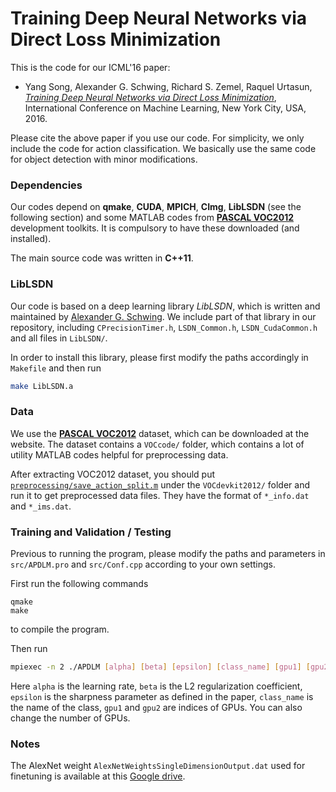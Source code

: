 # Training Deep Neural Networks via Direct Loss Minimization

This is the code for our ICML'16 paper:

* Yang Song, Alexander G. Schwing, Richard S. Zemel, Raquel Urtasun, [*Training Deep Neural Networks via Direct Loss Minimization*](http://jmlr.org/proceedings/papers/v48/songb16.pdf), International Conference on Machine Learning, New York City, USA, 2016.

Please cite the above paper if you use our code. For simplicity, we only include the code for action classification. We basically use the same code for object detection with minor modifications.

### Dependencies
Our codes depend on **qmake**, **CUDA**, **MPICH**, **CImg**, **LibLSDN** (see the following section) and some MATLAB codes from [**PASCAL VOC2012**](http://host.robots.ox.ac.uk/pascal/VOC/voc2012/index.html#devkit) development toolkits. It is compulsory to have these downloaded (and installed).

The main source code was written in **C++11**.
### LibLSDN
Our code is based on a deep learning library _LibLSDN_, which is written and maintained by [Alexander G. Schwing](http://www.alexander-schwing.de/). We include part of that library in our repository, including `CPrecisionTimer.h`, `LSDN_Common.h`, `LSDN_CudaCommon.h` and all files in `LibLSDN/`.

In order to install this library, please first modify the paths accordingly in `Makefile` and then run

```bash
make LibLSDN.a
```

### Data
We use the [**PASCAL VOC2012**](http://host.robots.ox.ac.uk/pascal/VOC/voc2012/index.html#devkit) dataset, which can be downloaded at the website. The dataset contains a `VOCcode/` folder, which contains a lot of utility MATLAB codes helpful for preprocessing data. 

After extracting VOC2012 dataset, you should put [`preprocessing/save_action_split.m`](preprocessing/save_action_split.m) under the `VOCdevkit2012/` folder and run it to get preprocessed data files. They have the format of `*_info.dat` and `*_ims.dat`.

### Training and Validation / Testing
Previous to running the program, please modify the paths and parameters in `src/APDLM.pro` and `src/Conf.cpp` according to your own settings.

First run the following commands

```
qmake
make
```
to compile the program.

Then run

```bash
mpiexec -n 2 ./APDLM [alpha] [beta] [epsilon] [class_name] [gpu1] [gpu2]
```
Here `alpha` is the learning rate, `beta` is the L2 regularization coefficient, `epsilon` is the sharpness parameter as defined in the paper, `class_name` is the name of the class, `gpu1` and `gpu2` are indices of GPUs. You can also change the number of GPUs.

### Notes

The AlexNet weight `AlexNetWeightsSingleDimensionOutput.dat` used for finetuning is available at this [Google drive](https://drive.google.com/file/d/1wRiDvwVJGR00ZwaWSW5MvavZIxfi81Dl/view?usp=sharing).
